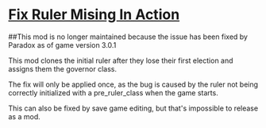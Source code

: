 # [Fix Ruler Mising In Action](https://steamcommunity.com/sharedfiles/filedetails/?id=1904693690)

##This mod is no longer maintained because the issue has been fixed by Paradox as of game version 3.0.1

This mod clones the initial ruler after they lose their first election and assigns them the governor class.

The fix will only be applied once, as the bug is caused by the ruler not being correctly initialized with a pre_ruler_class when the game starts.

This can also be fixed by save game editing, but that's impossible to release as a mod.
